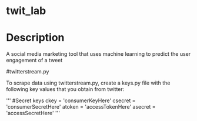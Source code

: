 twit_lab
========

# Description 

A social media marketing tool that uses machine learning to predict the user engagement of a tweet


#twitterstream.py


To scrape data using twitterstream.py, create a keys.py file with the following key values that you obtain from twitter:

'''
#Secret keys 
ckey = 'consumerKeyHere'
csecret = 'consumerSecretHere'
atoken = 'accessTokenHere'
asecret = 'accessSecretHere'
'''
